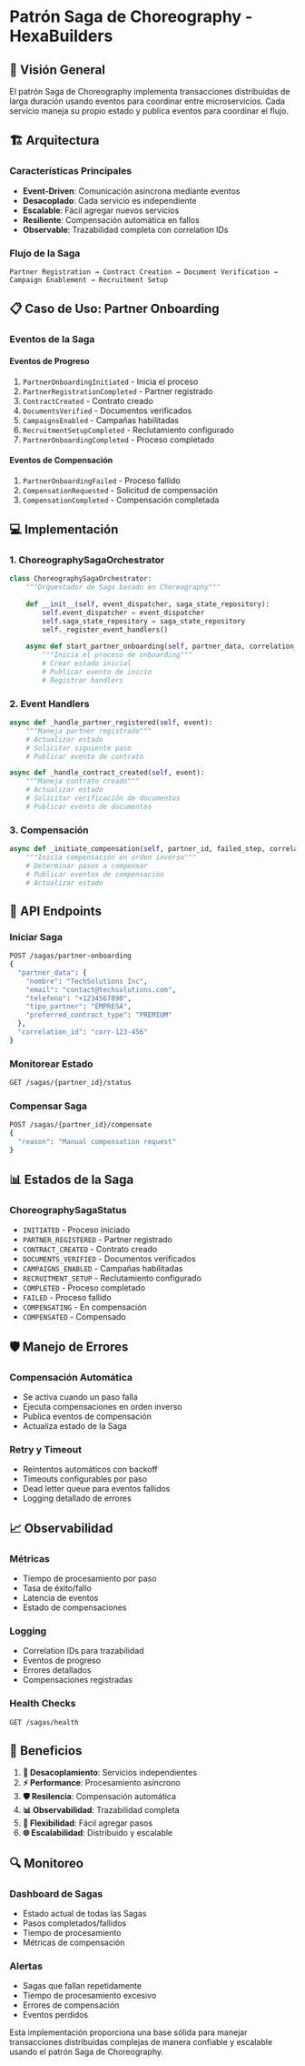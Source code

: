 # Patrón Saga de Choreography - HexaBuilders

## 🎯 Visión General

El patrón Saga de Choreography implementa transacciones distribuidas de larga duración usando eventos para coordinar entre microservicios. Cada servicio maneja su propio estado y publica eventos para coordinar el flujo.

## 🏗️ Arquitectura

### **Características Principales**
- **Event-Driven**: Comunicación asíncrona mediante eventos
- **Desacoplado**: Cada servicio es independiente
- **Escalable**: Fácil agregar nuevos servicios
- **Resiliente**: Compensación automática en fallos
- **Observable**: Trazabilidad completa con correlation IDs

### **Flujo de la Saga**
```
Partner Registration → Contract Creation → Document Verification → Campaign Enablement → Recruitment Setup
```

## 📋 Caso de Uso: Partner Onboarding

### **Eventos de la Saga**

#### **Eventos de Progreso**
1. `PartnerOnboardingInitiated` - Inicia el proceso
2. `PartnerRegistrationCompleted` - Partner registrado
3. `ContractCreated` - Contrato creado
4. `DocumentsVerified` - Documentos verificados
5. `CampaignsEnabled` - Campañas habilitadas
6. `RecruitmentSetupCompleted` - Reclutamiento configurado
7. `PartnerOnboardingCompleted` - Proceso completado

#### **Eventos de Compensación**
1. `PartnerOnboardingFailed` - Proceso fallido
2. `CompensationRequested` - Solicitud de compensación
3. `CompensationCompleted` - Compensación completada

## 💻 Implementación

### **1. ChoreographySagaOrchestrator**
```python
class ChoreographySagaOrchestrator:
    """Orquestador de Saga basado en Choreography"""
    
    def __init__(self, event_dispatcher, saga_state_repository):
        self.event_dispatcher = event_dispatcher
        self.saga_state_repository = saga_state_repository
        self._register_event_handlers()
    
    async def start_partner_onboarding(self, partner_data, correlation_id):
        """Inicia el proceso de onboarding"""
        # Crear estado inicial
        # Publicar evento de inicio
        # Registrar handlers
```

### **2. Event Handlers**
```python
async def _handle_partner_registered(self, event):
    """Maneja partner registrado"""
    # Actualizar estado
    # Solicitar siguiente paso
    # Publicar evento de contrato

async def _handle_contract_created(self, event):
    """Maneja contrato creado"""
    # Actualizar estado
    # Solicitar verificación de documentos
    # Publicar evento de documentos
```

### **3. Compensación**
```python
async def _initiate_compensation(self, partner_id, failed_step, correlation_id):
    """Inicia compensación en orden inverso"""
    # Determinar pasos a compensar
    # Publicar eventos de compensación
    # Actualizar estado
```

## 🔧 API Endpoints

### **Iniciar Saga**
```bash
POST /sagas/partner-onboarding
{
  "partner_data": {
    "nombre": "TechSolutions Inc",
    "email": "contact@techsolutions.com",
    "telefono": "+1234567890",
    "tipo_partner": "EMPRESA",
    "preferred_contract_type": "PREMIUM"
  },
  "correlation_id": "corr-123-456"
}
```

### **Monitorear Estado**
```bash
GET /sagas/{partner_id}/status
```

### **Compensar Saga**
```bash
POST /sagas/{partner_id}/compensate
{
  "reason": "Manual compensation request"
}
```

## 📊 Estados de la Saga

### **ChoreographySagaStatus**
- `INITIATED` - Proceso iniciado
- `PARTNER_REGISTERED` - Partner registrado
- `CONTRACT_CREATED` - Contrato creado
- `DOCUMENTS_VERIFIED` - Documentos verificados
- `CAMPAIGNS_ENABLED` - Campañas habilitadas
- `RECRUITMENT_SETUP` - Reclutamiento configurado
- `COMPLETED` - Proceso completado
- `FAILED` - Proceso fallido
- `COMPENSATING` - En compensación
- `COMPENSATED` - Compensado

## 🛡️ Manejo de Errores

### **Compensación Automática**
- Se activa cuando un paso falla
- Ejecuta compensaciones en orden inverso
- Publica eventos de compensación
- Actualiza estado de la Saga

### **Retry y Timeout**
- Reintentos automáticos con backoff
- Timeouts configurables por paso
- Dead letter queue para eventos fallidos
- Logging detallado de errores

## 📈 Observabilidad

### **Métricas**
- Tiempo de procesamiento por paso
- Tasa de éxito/fallo
- Latencia de eventos
- Estado de compensaciones

### **Logging**
- Correlation IDs para trazabilidad
- Eventos de progreso
- Errores detallados
- Compensaciones registradas

### **Health Checks**
```bash
GET /sagas/health
```

## 🎯 Beneficios

1. **🔄 Desacoplamiento**: Servicios independientes
2. **⚡ Performance**: Procesamiento asíncrono
3. **🛡️ Resilencia**: Compensación automática
4. **📊 Observabilidad**: Trazabilidad completa
5. **🔧 Flexibilidad**: Fácil agregar pasos
6. **🌐 Escalabilidad**: Distribuido y escalable

## 🔍 Monitoreo

### **Dashboard de Sagas**
- Estado actual de todas las Sagas
- Pasos completados/fallidos
- Tiempo de procesamiento
- Métricas de compensación

### **Alertas**
- Sagas que fallan repetidamente
- Tiempo de procesamiento excesivo
- Errores de compensación
- Eventos perdidos

Esta implementación proporciona una base sólida para manejar transacciones distribuidas complejas de manera confiable y escalable usando el patrón Saga de Choreography.
